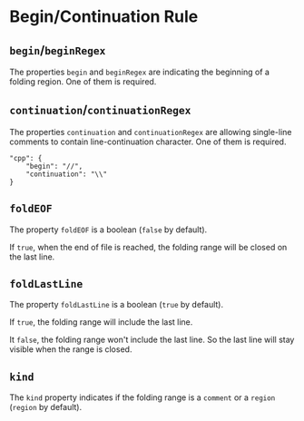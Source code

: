 # Begin/Continuation Rule

## `begin`/`beginRegex`

The properties `begin` and `beginRegex` are indicating the beginning of a folding region. One of them is required.

## `continuation`/`continuationRegex`

The properties `continuation` and `continuationRegex` are allowing single-line comments to contain line-continuation character. One of them is required.

```
"cpp": {
    "begin": "//",
    "continuation": "\\"
}
```

## `foldEOF`

The property `foldEOF` is a boolean (`false` by default).

If `true`, when the end of file is reached, the folding range will be closed on the last line.

## `foldLastLine`

The property `foldLastLine` is a boolean (`true` by default).

If `true`, the folding range will include the last line.

It `false`, the folding range won't include the last line. So the last line will stay visible when the range is closed.

## `kind`

The `kind` property indicates if the folding range is a `comment` or a `region` (`region` by default).
